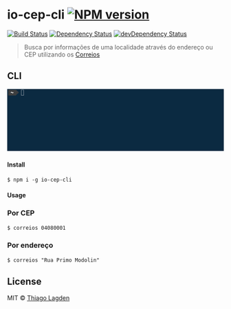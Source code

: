 # io-cep-cli [![NPM version](https://img.shields.io/npm/v/io-cep-cli.svg)](https://www.npmjs.com/package/io-cep-cli)
[![Build Status](https://travis-ci.org/lagden/io-cep-cli.svg?branch=master)](https://travis-ci.org/lagden/io-cep-cli)
[![Dependency Status](https://david-dm.org/lagden/io-cep-cli.svg)](https://david-dm.org/lagden/io-cep-cli) 
[![devDependency Status](https://david-dm.org/lagden/io-cep-cli/dev-status.svg)](https://david-dm.org/lagden/io-cep-cli#info=devDependencies)

> Busca por informações de uma localidade através do endereço ou CEP utilizando os [Correios](http://www.correios.com.br/)


## CLI

![Demo CLI](https://raw.githubusercontent.com/lagden/io-cep-cli/master/demo.gif)


#### Install

```
$ npm i -g io-cep-cli
```


#### Usage

### Por CEP

```
$ correios 04080001
```

### Por endereço

```
$ correios "Rua Primo Modolin"
```


## License

MIT © [Thiago Lagden](http://lagden.in)
